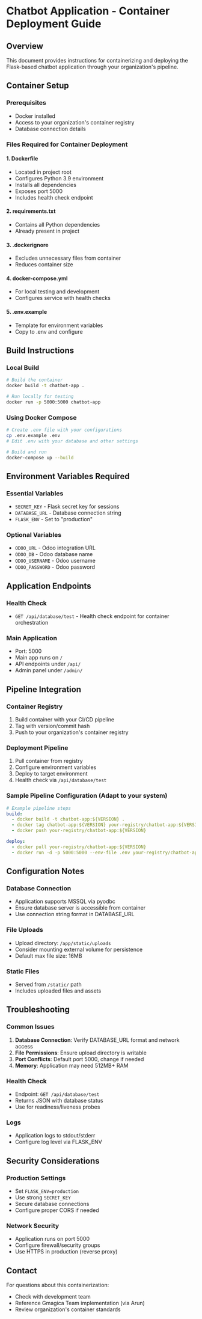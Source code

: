 # Chatbot Application - Container Deployment Guide

## Overview

This document provides instructions for containerizing and deploying the Flask-based chatbot application through your organization's pipeline.

## Container Setup

### Prerequisites

- Docker installed
- Access to your organization's container registry
- Database connection details

### Files Required for Container Deployment

#### 1. Dockerfile

- Located in project root
- Configures Python 3.9 environment
- Installs all dependencies
- Exposes port 5000
- Includes health check endpoint

#### 2. requirements.txt

- Contains all Python dependencies
- Already present in project

#### 3. .dockerignore

- Excludes unnecessary files from container
- Reduces container size

#### 4. docker-compose.yml

- For local testing and development
- Configures service with health checks

#### 5. .env.example

- Template for environment variables
- Copy to .env and configure

## Build Instructions

### Local Build

```bash
# Build the container
docker build -t chatbot-app .

# Run locally for testing
docker run -p 5000:5000 chatbot-app
```

### Using Docker Compose

```bash
# Create .env file with your configurations
cp .env.example .env
# Edit .env with your database and other settings

# Build and run
docker-compose up --build
```

## Environment Variables Required

### Essential Variables

- `SECRET_KEY` - Flask secret key for sessions
- `DATABASE_URL` - Database connection string
- `FLASK_ENV` - Set to "production"

### Optional Variables

- `ODOO_URL` - Odoo integration URL
- `ODOO_DB` - Odoo database name
- `ODOO_USERNAME` - Odoo username
- `ODOO_PASSWORD` - Odoo password

## Application Endpoints

### Health Check

- `GET /api/database/test` - Health check endpoint for container orchestration

### Main Application

- Port: 5000
- Main app runs on `/`
- API endpoints under `/api/`
- Admin panel under `/admin/`

## Pipeline Integration

### Container Registry

1. Build container with your CI/CD pipeline
2. Tag with version/commit hash
3. Push to your organization's container registry

### Deployment Pipeline

1. Pull container from registry
2. Configure environment variables
3. Deploy to target environment
4. Health check via `/api/database/test`

### Sample Pipeline Configuration (Adapt to your system)

```yaml
# Example pipeline steps
build:
  - docker build -t chatbot-app:${VERSION} .
  - docker tag chatbot-app:${VERSION} your-registry/chatbot-app:${VERSION}
  - docker push your-registry/chatbot-app:${VERSION}

deploy:
  - docker pull your-registry/chatbot-app:${VERSION}
  - docker run -d -p 5000:5000 --env-file .env your-registry/chatbot-app:${VERSION}
```

## Configuration Notes

### Database Connection

- Application supports MSSQL via pyodbc
- Ensure database server is accessible from container
- Use connection string format in DATABASE_URL

### File Uploads

- Upload directory: `/app/static/uploads`
- Consider mounting external volume for persistence
- Default max file size: 16MB

### Static Files

- Served from `/static/` path
- Includes uploaded files and assets

## Troubleshooting

### Common Issues

1. **Database Connection**: Verify DATABASE_URL format and network access
2. **File Permissions**: Ensure upload directory is writable
3. **Port Conflicts**: Default port 5000, change if needed
4. **Memory**: Application may need 512MB+ RAM

### Health Check

- Endpoint: `GET /api/database/test`
- Returns JSON with database status
- Use for readiness/liveness probes

### Logs

- Application logs to stdout/stderr
- Configure log level via FLASK_ENV

## Security Considerations

### Production Settings

- Set `FLASK_ENV=production`
- Use strong `SECRET_KEY`
- Secure database connections
- Configure proper CORS if needed

### Network Security

- Application runs on port 5000
- Configure firewall/security groups
- Use HTTPS in production (reverse proxy)

## Contact

For questions about this containerization:

- Check with development team
- Reference Gmagica Team implementation (via Arun)
- Review organization's container standards
